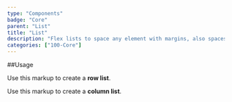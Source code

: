 ```yaml
---
type: "Components"
badge: "Core"
parent: "List"
title: "List"
description: "Flex lists to space any element with margins, also spaces vertically."
categories: ["100-Core"]
---
```


##Usage

Use this markup to create a **row list**.

<script type="text/plain" class="language-markup">
  <ul class="list list--default">
    <li><!-- content --></li>
    <li><!-- content --></li>
    <li><!-- content --></li>
  </ul>
</script>

Use this markup to create a **column list**.

<script type="text/plain" class="language-markup">
  <ul class="list-block list--default">
    <li><!-- content --></li>
    <li><!-- content --></li>
    <li><!-- content --></li>
  </ul>
</script>
